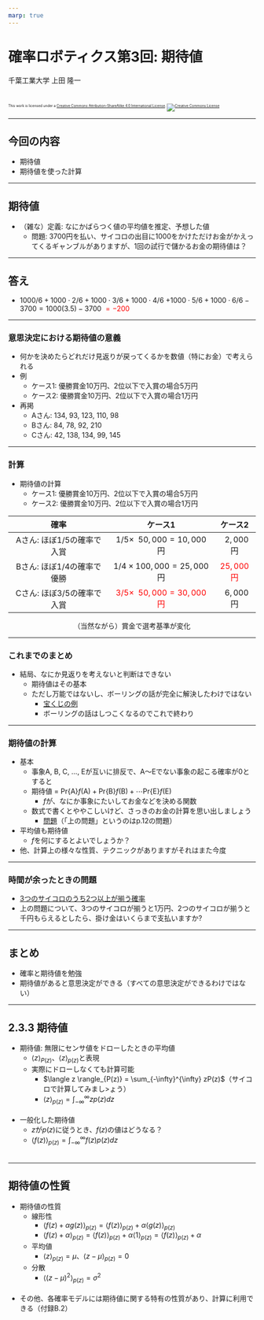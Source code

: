 ```yaml
---
marp: true
---
```


<!-- footer: 確率ロボティクス第3回 -->

# 確率ロボティクス第3回: 期待値

千葉工業大学 上田 隆一

<br />

<p style="font-size:50%">
This work is licensed under a <a rel="license" href="http://creativecommons.org/licenses/by-sa/4.0/">Creative Commons Attribution-ShareAlike 4.0 International License</a>.
<a rel="license" href="http://creativecommons.org/licenses/by-sa/4.0/">
<img alt="Creative Commons License" style="border-width:0" src="https://i.creativecommons.org/l/by-sa/4.0/88x31.png" /></a>
</p>

---

<!-- paginate: true -->

## 今回の内容

- 期待値
- 期待値を使った計算

---

## 期待値

- （雑な）定義: なにかばらつく値の平均値を推定、予想した値
    - 問題: 3700円を払い、サイコロの出目に1000をかけただけお金がかえってくるギャンブルがありますが、1回の試行で儲かるお金の期待値は？

---

## 答え

- $1000/6 + 1000\cdot 2/6 + 1000\cdot 3/6 + 1000\cdot 4/6$
$+ 1000 \cdot 5/6 + 1000 \cdot 6/6 - 3700 = 1000(3.5) - 3700$ <span style="color:red">$= -200$</span>


---

### 意思決定における期待値の意義

- 何かを決めたらどれだけ見返りが戻ってくるかを数値（特にお金）で考えられる
- 例
    - ケース1: 優勝賞金10万円、2位以下で入賞の場合5万円
    - ケース2: 優勝賞金10万円、2位以下で入賞の場合1万円
- 再掲
    - Aさん: 134, 93, 123, 110, 98
    - Bさん: 84, 78, 92, 210
    - Cさん: 42, 138, 134, 99, 145

---

### 計算

- 期待値の計算
    - ケース1: 優勝賞金10万円、2位以下で入賞の場合5万円
    - ケース2: 優勝賞金10万円、2位以下で入賞の場合1万円

|確率|ケース1|ケース2|
|:--:|:----:|:----:|
|Aさん: ほぼ1/5の確率で入賞 | $1/5\times \ \ 50,000 = 10,000$円 | $\ \ 2,000$円|
|Bさん: ほぼ1/4の確率で優勝 | $1/4\times 100,000 = 25,000$円 | <span style="color:red">$25,000$円</span>|
|Cさん: ほぼ3/5の確率で入賞 | <span style="color:red">$3/5\times \ \ 50,000 = 30,000$円</span> | $\ \ 6,000$円 |

<center>（当然ながら）賞金で選考基準が変化</center>

---

### これまでのまとめ

- 結局、なにか見返りを考えないと判断はできない
    - 期待値はその基本
    - ただし万能ではないし、ボーリングの話が完全に解決したわけではない
        - [宝くじの例](https://b.ueda.tech/?page=robot_and_stats_questions#%E5%AE%9D%E3%81%8F%E3%81%98)
        - ボーリングの話はしつこくなるのでこれで終わり

---

### 期待値の計算

- 基本
    - 事象A, B, C, ..., Eが互いに排反で、A〜Eでない事象の起こる確率が0とすると
    - 期待値 = $\text{Pr}\{\text{A}\}f(\text{A}) + \text{Pr}\{\text{B}\}f(\text{B}) + \cdots \text{Pr}\{\text{E}\}f(\text{E})$
        - $f$が、なにか事象にたいしてお金などを決める関数
    - 数式で書くとややこしいけど、さっきのお金の計算を思い出しましょう
        - [問題](https://b.ueda.tech/?page=robot_and_stats_questions#%E6%9C%9F%E5%BE%85%E5%80%A4%E3%81%AE%E5%BC%8F)（「上の問題」というのはp.12の問題）
- 平均値も期待値
    - $f$を何にするとよいでしょうか？
- 他、計算上の様々な性質、テクニックがありますがそれはまた今度

---

### 時間が余ったときの問題

- [3つのサイコロのうち2つ以上が揃う確率](https://b.ueda.tech/?page=robot_and_stats_questions#%E7%A2%BA%E7%8E%87%E3%81%AE%E9%9B%91%E5%A4%9A%E3%81%AA%E5%95%8F%E9%A1%8C1)
- 上の問題について、3つのサイコロが揃うと1万円、2つのサイコロが揃うと千円もらえるとしたら、掛け金はいくらまで支払いますか?

---

## まとめ

- 確率と期待値を勉強
- 期待値があると意思決定ができる（すべての意思決定ができるわけではない）


---

## 2.3.3 期待値

- 期待値: 無限にセンサ値をドローしたときの平均値
    - $\langle z \rangle_{P(z)}$、$\langle z \rangle_{p(z)}$と表現
    - 実際にドローしなくても計算可能
        - $\langle z \rangle_{P(z)} = \sum_{-\infty}^{\infty} zP(z)$（サイコロで計算してみまし>ょう）
        - $\langle z \rangle_{p(z)} = \int_{-\infty}^{\infty} zp(z) dz$<br />　
- 一般化した期待値
    - $z$が$p(z)$に従うとき、$f(z)$の値はどうなる？
    - $\langle f(z) \rangle_{p(z)} = \int_{-\infty}^{\infty} f(z)p(z) dz$<br />　

---

## 期待値の性質

- 期待値の性質
    - 線形性
        - $\big\langle f(z) + \alpha g(z) \big\rangle_{p(z)} = \big\langle f(z) \big\rangle_{p(z)} + \alpha \big\langle g(z) \big\rangle_{p(z)}$
        - $\big\langle f(z) + \alpha \big\rangle_{p(z)} = \big\langle f(z) \big\rangle_{p(z)} + \alpha \big\langle 1 \big\rangle_{p(z)} = \big\langle f(z) \big\rangle_{p(z)} + \alpha$
    - 平均値
        - $\langle z \rangle_{p(z)} = \mu$、$\langle z - \mu \rangle_{p(z)} = 0$
    - 分散
        - $\langle (z - \mu)^2 \rangle_{p(z)} = \sigma^2$<br />　
- その他、各確率モデルには期待値に関する特有の性質があり、計算に利用できる（付録B.2）

